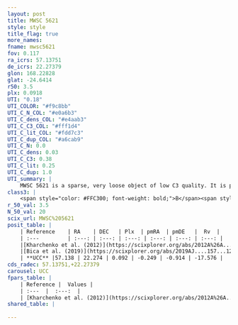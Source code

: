 ```yaml
---
layout: post
title: MWSC 5621
style: style
title_flag: true
more_names: 
fname: mwsc5621
fov: 0.117
ra_icrs: 57.13751
de_icrs: 22.27379
glon: 168.22828
glat: -24.6414
r50: 3.5
plx: 0.0918
UTI: "0.18"
UTI_COLOR: "#f9c8bb"
UTI_C_N_COL: "#e0a6b3"
UTI_C_dens_COL: "#e4aab3"
UTI_C_C3_COL: "#fff1d4"
UTI_C_lit_COL: "#fdd7c3"
UTI_C_dup_COL: "#a6cab9"
UTI_C_N: 0.0
UTI_C_dens: 0.03
UTI_C_C3: 0.38
UTI_C_lit: 0.25
UTI_C_dup: 1.0
UTI_summary: |
    MWSC 5621 is a sparse, very loose object of low C3 quality. It is poorly studied in the literature, with no articles listed in the last 6 years.<br><br><span style="color: #99180f; font-weight: bold;">Warning: </span>contains less than 25 stars with <i>P>0.5</i> estimated.
class3: |
    <span style="color: #FFC300; font-weight: bold;">B</span><span style="color: red; font-weight: bold;">C</span>
r_50_val: 3.5
N_50_val: 20
scix_url: MWSC%205621
posit_table: |
    | Reference    | RA    | DEC   | Plx  | pmRA  | pmDE   |  Rv  |
    | :---         | :---: | :---: | :---: | :---: | :---: | :---: |
    |[Kharchenko et al. (2012)](https://scixplorer.org/abs/2012A%26A...543A.156K) | 57.157 | 22.27 | -- | 8.32 | -6.29 | -- |
    |[Bica et al. (2019)](https://scixplorer.org/abs/2019AJ....157...12B) | 57.15 | 22.268 | -- | -- | -- | -- |
    | **UCC** |57.138 | 22.274 | 0.092 | -0.249 | -0.914 | -17.576 | 
cds_radec: 57.13751,+22.27379
carousel: UCC
fpars_table: |
    | Reference |  Values |
    | :---  |  :---:  |
    | [Kharchenko et al. (2012)](https://scixplorer.org/abs/2012A%26A...543A.156K) | `e_bv=0.208, distance=1468, log_age=9.46` |
shared_table: |
    
---
```

